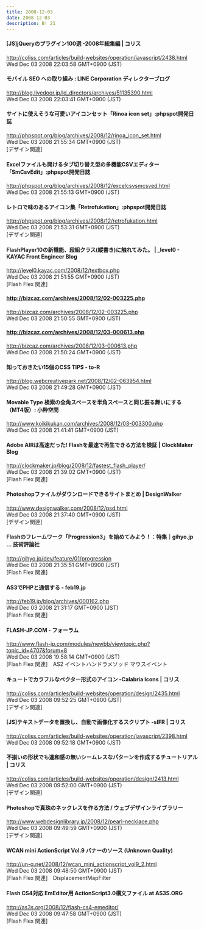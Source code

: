 ```yaml
---
title: 2008-12-03
date: 2008-12-03
description: B! 21
---
```


####   [JS]jQueryのプラグイン100選 -2008年総集編 | コリス
http://coliss.com/articles/build-websites/operation/javascript/2438.html<br>
Wed Dec 03 2008 22:03:58 GMT+0900 (JST)<br>


#### モバイル SEO への取り組み : LINE Corporation ディレクターブログ
http://blog.livedoor.jp/ld_directors/archives/51135390.html<br>
Wed Dec 03 2008 22:03:41 GMT+0900 (JST)<br>


#### サイトに使えそうな可愛いアイコンセット「Rinoa icon set」:phpspot開発日誌
http://phpspot.org/blog/archives/2008/12/rinoa_icon_set.html<br>
Wed Dec 03 2008 21:55:34 GMT+0900 (JST)<br>
[デザイン関連]


#### Excelファイルも開けるタブ切り替え型の多機能CSVエディター「SmCsvEdit」:phpspot開発日誌
http://phpspot.org/blog/archives/2008/12/excelcsvsmcsved.html<br>
Wed Dec 03 2008 21:55:13 GMT+0900 (JST)<br>


#### レトロで味のあるアイコン集「Retrofukation」:phpspot開発日誌
http://phpspot.org/blog/archives/2008/12/retrofukation.html<br>
Wed Dec 03 2008 21:53:31 GMT+0900 (JST)<br>
[デザイン関連]


#### FlashPlayer10の新機能、段組クラス(縦書き)に触れてみた。 | _level0 - KAYAC Front Engineer Blog
http://level0.kayac.com/2008/12/textbox.php<br>
Wed Dec 03 2008 21:51:55 GMT+0900 (JST)<br>
[Flash Flex 関連]


#### http://bizcaz.com/archives/2008/12/02-003225.php
http://bizcaz.com/archives/2008/12/02-003225.php<br>
Wed Dec 03 2008 21:50:55 GMT+0900 (JST)<br>


#### http://bizcaz.com/archives/2008/12/03-000613.php
http://bizcaz.com/archives/2008/12/03-000613.php<br>
Wed Dec 03 2008 21:50:24 GMT+0900 (JST)<br>


#### 知っておきたい15個のCSS TIPS - to-R
http://blog.webcreativepark.net/2008/12/02-063954.html<br>
Wed Dec 03 2008 21:49:28 GMT+0900 (JST)<br>


#### Movable Type 検索の全角スペースを半角スペースと同じ振る舞いにする（MT4版）: 小粋空間
http://www.koikikukan.com/archives/2008/12/03-003300.php<br>
Wed Dec 03 2008 21:41:41 GMT+0900 (JST)<br>


####   Adobe AIRは高速だった! Flashを最速で再生できる方法を検証 | ClockMaker Blog
http://clockmaker.jp/blog/2008/12/fastest_flash_player/<br>
Wed Dec 03 2008 21:39:02 GMT+0900 (JST)<br>
[Flash Flex 関連]


#### Photoshopファイルがダウンロードできるサイトまとめ | DesignWalker
http://www.designwalker.com/2008/12/psd.html<br>
Wed Dec 03 2008 21:37:40 GMT+0900 (JST)<br>
[デザイン関連]


#### Flashのフレームワーク「Progression3」を始めてみよう！：特集｜gihyo.jp … 技術評論社
http://gihyo.jp/dev/feature/01/progression<br>
Wed Dec 03 2008 21:35:51 GMT+0900 (JST)<br>
[Flash Flex 関連]


#### AS3でPHPと通信する - feb19.jp
http://feb19.jp/blog/archives/000162.php<br>
Wed Dec 03 2008 21:31:17 GMT+0900 (JST)<br>
[Flash Flex 関連]


#### FLASH-JP.COM - フォーラム
http://www.flash-jp.com/modules/newbb/viewtopic.php?topic_id=4707&forum=8<br>
Wed Dec 03 2008 19:58:14 GMT+0900 (JST)<br>
[Flash Flex 関連]　AS2 イベントハンドラメソッド マウスイベント


####   キュートでカラフルなベクター形式のアイコン -Calabria Icons | コリス
http://coliss.com/articles/build-websites/operation/design/2435.html<br>
Wed Dec 03 2008 09:52:25 GMT+0900 (JST)<br>
[デザイン関連]


####   [JS]テキストデータを置換し、自動で画像化するスクリプト -sIFR | コリス
http://coliss.com/articles/build-websites/operation/javascript/2398.html<br>
Wed Dec 03 2008 09:52:18 GMT+0900 (JST)<br>


####   不揃いの形状でも違和感の無いシームレスなパターンを作成するチュートリアル | コリス
http://coliss.com/articles/build-websites/operation/design/2413.html<br>
Wed Dec 03 2008 09:52:00 GMT+0900 (JST)<br>
[デザイン関連]


#### Photoshopで真珠のネックレスを作る方法 / ウェブデザインライブラリー
http://www.webdesignlibrary.jp/2008/12/pearl-necklace.php<br>
Wed Dec 03 2008 09:49:59 GMT+0900 (JST)<br>
[デザイン関連]


#### WCAN mini ActionScript Vol.9 バナーのソース (Unknown Quality)
http://un-q.net/2008/12/wcan_mini_actionscript_vol9_2.html<br>
Wed Dec 03 2008 09:48:50 GMT+0900 (JST)<br>
[Flash Flex 関連]　DisplacementMapFilter


####    Flash CS4対応 EmEditor用 ActionScript3.0構文ファイル at AS3S.ORG
http://as3s.org/2008/12/flash-cs4-emeditor/<br>
Wed Dec 03 2008 09:47:58 GMT+0900 (JST)<br>
[Flash Flex 関連]


